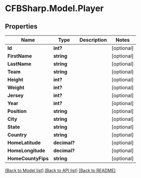 # CFBSharp.Model.Player
## Properties

Name | Type | Description | Notes
------------ | ------------- | ------------- | -------------
**Id** | **int?** |  | [optional] 
**FirstName** | **string** |  | [optional] 
**LastName** | **string** |  | [optional] 
**Team** | **string** |  | [optional] 
**Height** | **int?** |  | [optional] 
**Weight** | **int?** |  | [optional] 
**Jersey** | **int?** |  | [optional] 
**Year** | **int?** |  | [optional] 
**Position** | **string** |  | [optional] 
**City** | **string** |  | [optional] 
**State** | **string** |  | [optional] 
**Country** | **string** |  | [optional] 
**HomeLatitude** | **decimal?** |  | [optional] 
**HomeLongitude** | **decimal?** |  | [optional] 
**HomeCountyFips** | **string** |  | [optional] 

[[Back to Model list]](../README.md#documentation-for-models) [[Back to API list]](../README.md#documentation-for-api-endpoints) [[Back to README]](../README.md)

